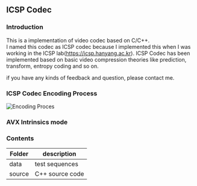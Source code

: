 ## ICSP Codec
### Introduction
This is a implementation of video codec based on C/C++. <br />
I named this codec as ICSP codec because I implemented this when I was working in the ICSP lab(https://icsp.hanyang.ac.kr).
ICSP Codec has been implemented based on basic video compression theories like prediction, transform, entropy coding and so on.

if you have any kinds of feedback and question, please contact me.

### ICSP Codec Encoding Process
![Encoding Proces](https://user-images.githubusercontent.com/36951642/57179748-f59a9880-6ebb-11e9-9c6d-5857f45d5545.PNG)


### AVX Intrinsics mode

### Contents
| Folder | description |
|---|---|
|data| test sequences |
| source | C++ source code |
